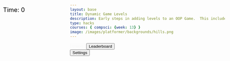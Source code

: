 ```yaml
---
layout: base
title: Dynamic Game Levels
description: Early steps in adding levels to an OOP Game.  This includes basic animations left-right-jump, multiple background, and simple callback to terminate each level.
type: hacks
courses: { compsci: {week: 13} }
image: /images/platformer/backgrounds/hills.png
---
```


<style>
#gameBegin, #controls, #gameOver, #settings {
    position: relative;
    z-index: 2; /*Ensure the controls are on top*/
  }
  #toggleCanvasEffect, #background, #platform {
  animation: fadein 2s;
  }
  #startGame {
    animation: flash 0.5s infinite;
  }
  .sidenav {
      position: fixed;
      height: 100%; /* 100% Full-height */
      width: 0px; /* 0 width - change this with JavaScript */
      z-index: 3; /* Stay on top */
      top: 0; /* Stay at the top */
      left: 0;
      overflow-x: hidden; /* Disable horizontal scroll */
      padding-top: 60px; /* Place content 60px from the top */
      transition: 0.5s; /* 0.5 second transition effect to slide in the sidenav */
      background-color: black; 
    }
    @keyframes flash {
    50% {
      opacity: 0;
    }
  }
  @keyframes fadeout {
    from {opacity: 1}
    to {opacity: 0}
  }
  @keyframes fadein {
    from {opacity: 0}
    to {opacity: 1}
  }
  #score {
    position: absolute; 
    top: 75px; 
    left: 10px; 
    color: black; 
    font-size: 20px; 
    background-color: white;
  }
</style>

<div id="mySidebar" class="sidenav">
  <a href="javascript:void(0)" id="toggleSettingsBar1" class="closebtn">&times;</a>
</div>

<!-- Prepare DOM elements -->
<!-- Wrap both the canvas and controls in a container div -->
<div id="canvasContainer">
    <div id="gameBegin" hidden>
        <button id="startGame">Start Game</button>
    </div>
    <div id="controls"> <!-- Controls -->
        <!-- Background controls -->
        <button id="toggleCanvasEffect">Invert</button>
            <button id="leaderboardButton">Leaderboard</button>
    </div>
        <div id="settings"> <!-- Controls -->
        <!-- Background controls -->
        <button id="toggleSettingsBar">Settings</button>
    </div>
    <div id="gameOver" hidden>
        <button id="restartGame">Restart</button>
    </div>
</div>

<div id="score">
   Time: <span id="timeScore">0</span>
</div>

<script type="module">
    // Imports
    import GameEnv from '{{site.baseurl}}/assets/js/platformer/GameEnv.js';
    import GameLevel from '{{site.baseurl}}/assets/js/platformer/GameLevel.js';
    import GameControl from '{{site.baseurl}}/assets/js/platformer/GameControl.js';


    /*  ==========================================
     *  ======= Data Definitions =================
     *  ==========================================
    */

    // Define assets for the game
    var assets = {
    thing: {
        coin: { src: "/images/Coin.png" }
      },  
    platformO: {
        grass: { src: "/images/brick_wall.png" },
    },
    platform2: {
        grass: { src: "/images/brick_wall.png" },
    },          
    enemies: {
      goomba: {
        src: "/images/platformer/sprites/goomba.png",
        width: 448,
        height: 452,
      }
      },
      obstacles: {
        tube: { src: "/images/platformer/obstacles/tube.png" },
      },
      platforms: {
        grass: { src: "/images/platformer/platforms/grass.png" },
        alien: { src: "/images/platformer/platforms/alien.png" }
      },
      backgrounds: {
        start: { src: "/images/platformer/backgrounds/home.png" },
        hills: { src: "/images/platformer/backgrounds/hills.png" },
        mountains: { src: "/images/platformer/backgrounds/mountains.jpg"},
        planet: { src: "/images/platformer/backgrounds/planet.jpg" },
        castles: { src: "/images/platformer/backgrounds/castles.png" },
        avenida: { src: "/images/platformer/backgrounds/avenida.png" },
        end: { src: "/images/platformer/backgrounds/game_over.png" }
      },
      players: {
        mario: {
          src: "/images/platformer/sprites/mario.png",
          width: 256,
          height: 256,
          w: { row: 10, frames: 15 },
          wa: { row: 11, frames: 15 },
          wd: { row: 10, frames: 15 },
          a: { row: 3, frames: 7, idleFrame: { column: 7, frames: 0 } },
          s: {  },
          d: { row: 2, frames: 7, idleFrame: { column: 7, frames: 0 } }
        },
        monkey: {
          src: "/images/platformer/sprites/monkey.png",
          width: 40,
          height: 40,
          w: { row: 9, frames: 15 },
          wa: { row: 9, frames: 15 },
          wd: { row: 9, frames: 15 },
          a: { row: 1, frames: 15, idleFrame: { column: 7, frames: 0 } },
          s: { row: 12, frames: 15 },
          d: { row: 0, frames: 15, idleFrame: { column: 7, frames: 0 } }
        },
        lopez: {
          src: "/images/platformer/sprites/lopezanimation.png", 
          width: 46,
          height: 52.5,
          idle: { row: 6, frames: 1, idleFrame: {column: 1, frames: 0} },
          a: { row: 1, frames: 4, idleFrame: { column: 1, frames: 0 } }, // Right Movement
          d: { row: 2, frames: 4, idleFrame: { column: 1, frames: 0 } }, // Left Movement 
          runningLeft: { row: 5, frames: 4, idleFrame: {column: 1, frames: 0} },
          runningRight: { row: 4, frames: 4, idleFrame: {column: 1, frames: 0} },
          s: {}, // Stop the movement 
        }
      }
    };


// Function to switch to the leaderboard screen
function showLeaderboard() {
    const id = document.getElementById("gameOver");
    id.hidden = false;
    // Hide game canvas and controls
    document.getElementById('canvasContainer').style.display = 'none';
    document.getElementById('controls').style.display = 'none';

  // Create and display leaderboard section
  const leaderboardSection = document.createElement('div');
  leaderboardSection.id = 'leaderboardSection';
  leaderboardSection.innerHTML = '<h1 style="text-align: center; font-size: 18px;">Leaderboard </h1>';
  document.querySelector(".page-content").appendChild(leaderboardSection)
  // document.body.appendChild(leaderboardSection);

  const playerScores = localStorage.getItem("playerScores")
  const playerScoresArray = playerScores.split(";")
  const scoresObj = {}
  const scoresArr = []
  for(let i = 0; i< playerScoresArray.length-1; i++){
    const temp = playerScoresArray[i].split(",")
    scoresObj[temp[0]] = parseInt(temp[1])
    scoresArr.push(parseInt(temp[1]))
  }

  scoresArr.sort()

  const finalScoresArr = []
  for (let i = 0; i<scoresArr.length; i++) {
    for (const [key, value] of Object.entries(scoresObj)) {
      if (scoresArr[i] ==value) {
        finalScoresArr.push(key + "," + value)
        break;
      }
    }
  }
  let rankScore = 1;
  for (let i =0; i<finalScoresArr.length; i++) {
    const rank = document.createElement('div');
    rank.id = `rankScore${rankScore}`;
    rank.innerHTML = `<h2 style="text-align: center; font-size: 18px;">${finalScoresArr[i]} </h2>`;
    document.querySelector(".page-content").appendChild(rank)    
  }
}

//rest of the code here

// Event listener for leaderboard button to be clicked
document.getElementById('leaderboardButton').addEventListener('click', showLeaderboard);

    // add File to assets, ensure valid site.baseurl
    Object.keys(assets).forEach(category => {
      Object.keys(assets[category]).forEach(assetName => {
        assets[category][assetName]['file'] = "{{site.baseurl}}" + assets[category][assetName].src;
      });
    });

    /*  ==========================================
     *  ===== Game Level Call Backs ==============
     *  ==========================================
    */

    // Level completion tester
    function testerCallBack() {
        // console.log(GameEnv.player?.x)
        if (GameEnv.player?.x > GameEnv.innerWidth) {
            return true;
        } else {
            return false;
        }
    }

    // Helper function for button click
    function waitForButton(buttonName) {
      // resolve the button click
      return new Promise((resolve) => {
          const waitButton = document.getElementById(buttonName);
          const waitButtonListener = () => {
              resolve(true);
          };
          waitButton.addEventListener('click', waitButtonListener);
      });
    }

    // Start button callback
    async function startGameCallback() {
      const id = document.getElementById("gameBegin");
      id.hidden = false;
      
      // Use waitForRestart to wait for the restart button click
      await waitForButton('startGame');
      id.hidden = true;
      
      return true;
    }

    // Home screen exits on Game Begin button
    function homeScreenCallback() {
      // gameBegin hidden means game has started
      const id = document.getElementById("gameBegin");
      return id.hidden;
    }

  async function gameOverCallBack() {

  const id = document.getElementById("gameOver");
  id.hidden = false;

  // Store whether the game over screen has been shown before
  const gameOverScreenShown = localStorage.getItem("gameOverScreenShown");

  // Check if the game over screen has been shown before
  if (!gameOverScreenShown) {
    const playerScore = document.getElementById("timeScore").innerHTML;
    const playerName = prompt(`You scored ${playerScore}! What is your name?`);
    let temp = localStorage.getItem("playerScores");
    temp += playerName + "," + playerScore.toString() + ";";
    localStorage.setItem("playerScores", temp);

    // Set a flag in local storage to indicate that the game over screen has been shown
    localStorage.setItem("gameOverScreenShown", "true");
  }

  // Use waitForRestart to wait for the restart button click
  await waitForButton('restartGame');
  id.hidden = true;

  // Change currentLevel to start/restart value of null
  GameEnv.currentLevel = null;

  // Reset the flag so that the game over screen can be shown again on the next game over
  localStorage.removeItem("gameOverScreenShown");

  return true;
}

    /*  ==========================================
     *  ========== Game Level setup ==============
     *  ==========================================
     * Start/Homme sequence
     * a.) the start level awaits for button selection
     * b.) the start level automatically cycles to home level
     * c.) the home advances to 1st game level when button selection is made
    */
    // Start/Home screens
    new GameLevel( {tag: "start", callback: startGameCallback } );
    new GameLevel( {tag: "home", background: assets.backgrounds.start, callback: homeScreenCallback } );
    // Game screens
    new GameLevel( {tag: "hills", background: assets.backgrounds.hills, background2: assets.backgrounds.mountains, platform: assets.platforms.grass, platformO: assets.platformO.grass, platform2: assets.platform2.grass, thing: assets.thing.coin, player: assets.players.mario, enemy: assets.enemies.goomba, tube: assets.obstacles.tube, callback: testerCallBack } );
    new GameLevel( {tag: "alien", background: assets.backgrounds.planet, platform: assets.platforms.alien, player: assets.players.monkey, callback: testerCallBack } );
    //lopez level
    new GameLevel( {tag: "lopez", background: assets.backgrounds.avenida, platform: assets.platforms.grass, platformO: assets.platformO.grass, platform2: assets.platform2.grass, player: assets.players.lopez, enemy: assets.enemies.goomba, callback: testerCallBack } );
    // Game Over screen
    new GameLevel( {tag: "end", background: assets.backgrounds.end, callback: gameOverCallBack } );

    /*  ==========================================
     *  ========== Game Control ==================
     *  ==========================================
    */

    // create listeners
    toggleCanvasEffect.addEventListener('click', GameEnv.toggleInvert);
    window.addEventListener('resize', GameEnv.resize);

    // start game
    GameControl.gameLoop();

</script>

<!-- local storage code below -->
<!-- navigation -->
<script type="module">
  //sidebar
  var toggle = false;
  function toggleWidth(){
    toggle = !toggle;
    document.getElementById("mySidebar").style.width = toggle?"250px":"0px";
  }
  document.getElementById("toggleSettingsBar").addEventListener("click",toggleWidth);
  document.getElementById("toggleSettingsBar1").addEventListener("click",toggleWidth);

  // Generate table
  import Controller from '{{site.baseurl}}/assets/js/platformer/Controller.js';
  
  var myController = new Controller();
  myController.initialize();

  var table = myController.levelTable;
  document.getElementById("mySidebar").append(table);

  var div = myController.speedDiv;
  document.getElementById("mySidebar").append(div);

  var div2 = myController.gravityDiv;
  document.getElementById("mySidebar").append(div2);
</script>